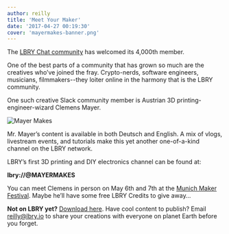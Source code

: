 ```yaml
---
author: reilly
title: 'Meet Your Maker'
date: '2017-04-27 00:19:30'
cover: 'mayermakes-banner.png'
---
```

The [LBRY Chat community](http://chat.lbry.io/) has welcomed its 4,000th member.

One of the best parts of a community that has grown so much are the creatives who’ve joined the fray. Crypto-nerds, software engineers, musicians, filmmakers--they loiter online in the harmony that is the LBRY community.

One such creative Slack community member is Austrian 3D printing-engineer-wizard Clemens Mayer.

![Mayer Makes](/img/news/mayermakes-inline.png)

Mr. Mayer’s content is available in both Deutsch and English. A mix of vlogs, livestream events, and tutorials make this yet another one-of-a-kind channel on the LBRY network.

LBRY’s first 3D printing and DIY electronics channel can be found at:

**lbry://@MAYERMAKES**


You can meet Clemens in person on May 6th and 7th at the [Munich Maker Festival](http://make-munich.de/). Maybe he’ll have some free LBRY Credits to give away…


**Not on LBRY yet?** [Download here](https://lbry.io/get). Have cool content to publish? Email reilly@lbry.io to share your creations with everyone on planet Earth before you forget.
